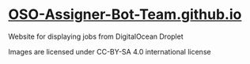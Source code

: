 # [OSO-Assigner-Bot-Team.github.io](https://oso-assigner-bot-team.github.io/)
Website for displaying jobs from DigitalOcean Droplet



Images are licensed under CC-BY-SA 4.0 international license
